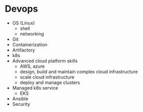 # Devops
- OS (Linux)
    - shell
    - networking
- Git
- Containerization
- Artifactory
- k8s
- Advanced cloud platform skills
    - AWS, azure
    - design, build and maintain complex cloud infrastructure
    - scale cloud infrastructure
    - deploy and manage clusters
- Managed k8s service
    - EKS
- Ansible
- Security